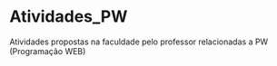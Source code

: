 # Atividades_PW
Atividades propostas na faculdade pelo professor relacionadas a PW (Programação WEB)
